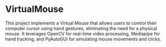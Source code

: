 # VirtualMouse
This project implements a Virtual Mouse that allows users to control their computer cursor using hand gestures, eliminating the need for a physical mouse. It leverages OpenCV for real-time video processing, Mediapipe for hand tracking, and PyAutoGUI for simulating mouse movements and clicks. 
